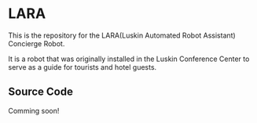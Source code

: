 # LARA
This is the repository for the LARA(Luskin Automated Robot Assistant) Concierge Robot.

It is a robot that was originally installed in the Luskin Conference Center to serve as a guide for tourists and hotel guests.

## Source Code
Comming soon!
